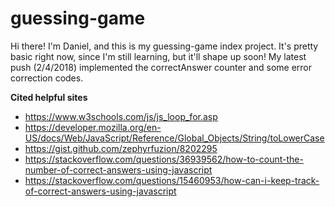 # guessing-game
Hi there! I'm Daniel, and this is my guessing-game index project. It's pretty basic right now, since I'm still learning, but it'll shape up soon! 
My latest push (2/4/2018) implemented the correctAnswer counter and some error correction codes.


**Cited helpful sites**
- https://www.w3schools.com/js/js_loop_for.asp
- https://developer.mozilla.org/en-US/docs/Web/JavaScript/Reference/Global_Objects/String/toLowerCase
- https://gist.github.com/zephyrfuzion/8202295
- https://stackoverflow.com/questions/36939562/how-to-count-the-number-of-correct-answers-using-javascript
- https://stackoverflow.com/questions/15460953/how-can-i-keep-track-of-correct-answers-using-javascript
